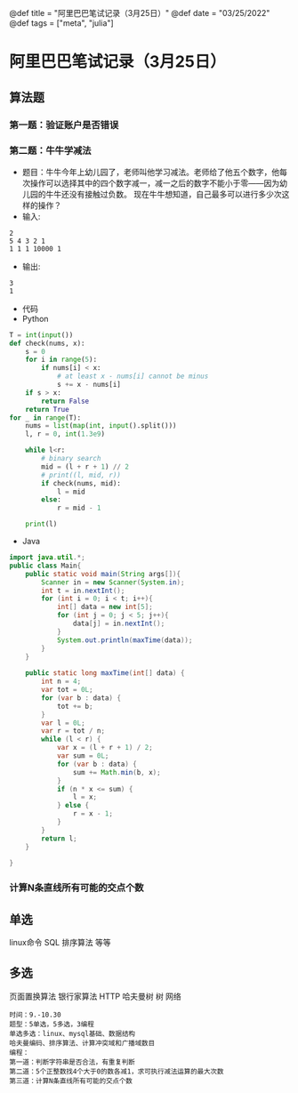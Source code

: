 @def title = "阿里巴巴笔试记录（3月25日）"
@def date = "03/25/2022"
@def tags = ["meta", "julia"]

# 阿里巴巴笔试记录（3月25日）




## 算法题

### 第一题：验证账户是否错误

### 第二题：牛牛学减法


* 题目：牛牛今年上幼儿园了，老师叫他学习减法。老师给了他五个数字，他每次操作可以选择其中的四个数字减一，减一之后的数字不能小于零——因为幼儿园的牛牛还没有接触过负数。
现在牛牛想知道，自己最多可以进行多少次这样的操作？
* 输入:
```
2
5 4 3 2 1
1 1 1 10000 1
```
* 输出:
```
3
1
```
* 代码
* Python
```python
T = int(input())
def check(nums, x):
    s = 0
    for i in range(5):
        if nums[i] < x:
            # at least x - nums[i] cannot be minus
            s += x - nums[i]
    if s > x:
        return False
    return True
for _ in range(T):
    nums = list(map(int, input().split()))
    l, r = 0, int(1.3e9)

    while l<r:
        # binary search
        mid = (l + r + 1) // 2
        # print((l, mid, r))
        if check(nums, mid):
            l = mid
        else:
            r = mid - 1

    print(l)
```

* Java
```java
import java.util.*;
public class Main{
    public static void main(String args[]){
        Scanner in = new Scanner(System.in);
        int t = in.nextInt();
        for (int i = 0; i < t; i++){
            int[] data = new int[5];
            for (int j = 0; j < 5; j++){
                data[j] = in.nextInt();
            }
            System.out.println(maxTime(data));
        }
    }
     
    public static long maxTime(int[] data) {
        int n = 4;
        var tot = 0L;
        for (var b : data) {
            tot += b;
        }
        var l = 0L;
        var r = tot / n;
        while (l < r) {
            var x = (l + r + 1) / 2;
            var sum = 0L;
            for (var b : data) {
                sum += Math.min(b, x);
            }
            if (n * x <= sum) {
                l = x;
            } else {
                r = x - 1;
            }
        }
        return l;
    }
 
}
```

### 计算N条直线所有可能的交点个数

## 单选 
linux命令  SQL  排序算法 等等

## 多选 

页面置换算法 银行家算法  HTTP 哈夫曼树 树 网络



```
时间：9.-10.30
题型：5单选，5多选，3编程
单选多选：linux、mysql基础、数据结构
哈夫曼编码、排序算法、计算冲突域和广播域数目
编程：
第一道：判断字符串是否合法，有重复判断
第二道：5个正整数找4个大于0的数各减1，求可执行减法运算的最大次数
第三道：计算N条直线所有可能的交点个数
```
